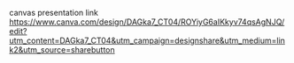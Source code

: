 canvas presentation link
https://www.canva.com/design/DAGka7_CT04/ROYiyG6aIKkyv74qsAgNJQ/edit?utm_content=DAGka7_CT04&utm_campaign=designshare&utm_medium=link2&utm_source=sharebutton

